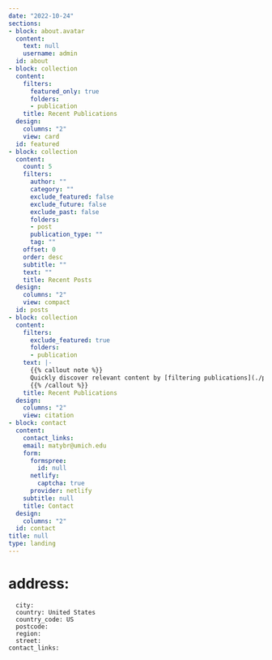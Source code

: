 ```yaml
---
date: "2022-10-24"
sections:
- block: about.avatar
  content:
    text: null
    username: admin
  id: about
- block: collection
  content:
    filters:
      featured_only: true
      folders:
      - publication
    title: Recent Publications
  design:
    columns: "2"
    view: card
  id: featured
- block: collection
  content:
    count: 5
    filters:
      author: ""
      category: ""
      exclude_featured: false
      exclude_future: false
      exclude_past: false
      folders:
      - post
      publication_type: ""
      tag: ""
    offset: 0
    order: desc
    subtitle: ""
    text: ""
    title: Recent Posts
  design:
    columns: "2"
    view: compact
  id: posts
- block: collection
  content:
    filters:
      exclude_featured: true
      folders:
      - publication
    text: |-
      {{% callout note %}}
      Quickly discover relevant content by [filtering publications](./publication/).
      {{% /callout %}}
    title: Recent Publications
  design:
    columns: "2"
    view: citation
- block: contact
  content:
    contact_links:
    email: matybr@umich.edu
    form:
      formspree:
        id: null
      netlify:
        captcha: true
      provider: netlify
    subtitle: null
    title: Contact
  design:
    columns: "2"
  id: contact
title: null
type: landing
---
```



   # address:
      city:
      country: United States
      country_code: US
      postcode: 
      region: 
      street: 
    contact_links: